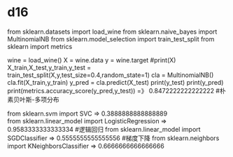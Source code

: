 # d16

from sklearn.datasets import load_wine
from sklearn.naive_bayes import MultinomialNB
from sklearn.model_selection import train_test_split
from sklearn import metrics

wine = load_wine()
X = wine.data
y = wine.target
#print(X)
X_train,X_test,y_train,y_test = train_test_split(X,y,test_size=0.4,random_state=1)
cla = MultinomialNB()
cla.fit(X_train,y_train)
y_pred = cla.predict(X_test)
print(y_test)
print(y_pred)
print(metrics.accuracy_score(y_pred,y_test)) =》 0.8472222222222222              #朴素贝叶斯-多项分布

from sklearn.svm import SVC => 0.3888888888888889                
from sklearn.linear_model import LogisticRegression => 0.9583333333333334          #逻辑回归
from sklearn.linear_model import SGDClassifier => 0.5555555555555556               #梯度下降
from sklearn.neighbors import KNeighborsClassifier => 0.6666666666666666        
